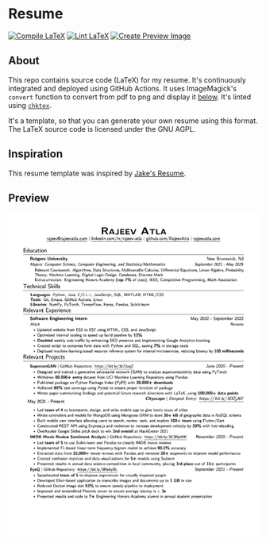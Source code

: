 # Resume
[![Compile LaTeX](https://github.com/RajeevAtla/resume/actions/workflows/compile.yml/badge.svg)](https://github.com/RajeevAtla/resume/actions/workflows/compile.yml)
[![Lint LaTeX](https://github.com/RajeevAtla/resume/actions/workflows/lint.yml/badge.svg)](https://github.com/RajeevAtla/resume/actions/workflows/lint.yml)
[![Create Preview Image](https://github.com/RajeevAtla/resume/actions/workflows/image.yml/badge.svg)](https://github.com/RajeevAtla/resume/actions/workflows/image.yml)

## About

This repo contains source code (LaTeX) for my resume.
It's continuously integrated and deployed using GitHub Actions.
It uses ImageMagick's `convert` function to convert from pdf to png and display it [below](#preview).
It's linted using [`chktex`](https://www.nongnu.org/chktex/).

It's a template, so that you can generate your own resume using this format.
The LaTeX source code is licensed under the GNU AGPL.

## Inspiration

This resume template was inspired by [Jake's Resume](https://github.com/jakegut/resume).

## Preview

![Resume](/resume.jpg "Resume")
